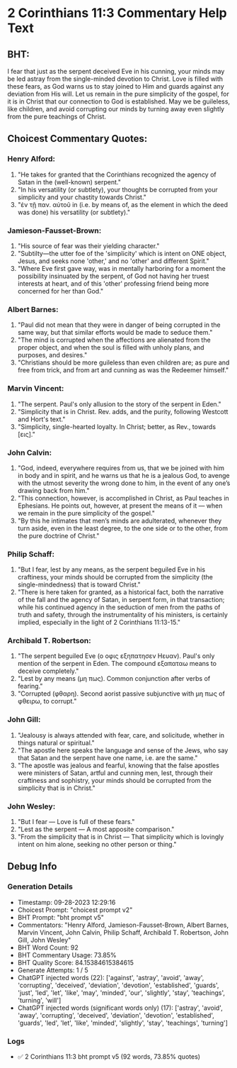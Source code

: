 # 2 Corinthians 11:3 Commentary Help Text

## BHT:
I fear that just as the serpent deceived Eve in his cunning, your minds may be led astray from the single-minded devotion to Christ. Love is filled with these fears, as God warns us to stay joined to Him and guards against any deviation from His will. Let us remain in the pure simplicity of the gospel, for it is in Christ that our connection to God is established. May we be guileless, like children, and avoid corrupting our minds by turning away even slightly from the pure teachings of Christ.

## Choicest Commentary Quotes:
### Henry Alford:
1. "He takes for granted that the Corinthians recognized the agency of Satan in the (well-known) serpent."
2. "In his versatility (or subtlety), your thoughts be corrupted from your simplicity and your chastity towards Christ."
3. "ἐν τῇ παν. αὐτοῦ in (i.e. by means of, as the element in which the deed was done) his versatility (or subtlety)."

### Jamieson-Fausset-Brown:
1. "His source of fear was their yielding character."
2. "Subtilty—the utter foe of the 'simplicity' which is intent on ONE object, Jesus, and seeks none 'other,' and no 'other' and different Spirit."
3. "Where Eve first gave way, was in mentally harboring for a moment the possibility insinuated by the serpent, of God not having her truest interests at heart, and of this 'other' professing friend being more concerned for her than God."

### Albert Barnes:
1. "Paul did not mean that they were in danger of being corrupted in the same way, but that similar efforts would be made to seduce them." 
2. "The mind is corrupted when the affections are alienated from the proper object, and when the soul is filled with unholy plans, and purposes, and desires."
3. "Christians should be more guileless than even children are; as pure and free from trick, and from art and cunning as was the Redeemer himself."

### Marvin Vincent:
1. "The serpent. Paul's only allusion to the story of the serpent in Eden."
2. "Simplicity that is in Christ. Rev. adds, and the purity, following Westcott and Hort's text."
3. "Simplicity, single-hearted loyalty. In Christ; better, as Rev., towards [εις]."

### John Calvin:
1. "God, indeed, everywhere requires from us, that we be joined with him in body and in spirit, and he warns us that he is a jealous God, to avenge with the utmost severity the wrong done to him, in the event of any one’s drawing back from him."
2. "This connection, however, is accomplished in Christ, as Paul teaches in Ephesians. He points out, however, at present the means of it — when we remain in the pure simplicity of the gospel."
3. "By this he intimates that men’s minds are adulterated, whenever they turn aside, even in the least degree, to the one side or to the other, from the pure doctrine of Christ."

### Philip Schaff:
1. "But I fear, lest by any means, as the serpent beguiled Eve in his craftiness, your minds should be corrupted from the simplicity (the single-mindedness) that is toward Christ."
2. "There is here taken for granted, as a historical fact, both the narrative of the fall and the agency of Satan, in serpent form, in that transaction; while his continued agency in the seduction of men from the paths of truth and safety, through the instrumentality of his ministers, is certainly implied, especially in the light of 2 Corinthians 11:13-15."

### Archibald T. Robertson:
1. "The serpent beguiled Eve (ο οφις εξηπατησεν Hευαν). Paul's only mention of the serpent in Eden. The compound εξαπαταω means to deceive completely." 
2. "Lest by any means (μη πως). Common conjunction after verbs of fearing." 
3. "Corrupted (φθαρη). Second aorist passive subjunctive with μη πως of φθειρω, to corrupt."

### John Gill:
1. "Jealousy is always attended with fear, care, and solicitude, whether in things natural or spiritual."
2. "The apostle here speaks the language and sense of the Jews, who say that Satan and the serpent have one name, i.e. are the same."
3. "The apostle was jealous and fearful, knowing that the false apostles were ministers of Satan, artful and cunning men, lest, through their craftiness and sophistry, your minds should be corrupted from the simplicity that is in Christ."

### John Wesley:
1. "But I fear — Love is full of these fears."
2. "Lest as the serpent — A most apposite comparison."
3. "From the simplicity that is in Christ — That simplicity which is lovingly intent on him alone, seeking no other person or thing."


## Debug Info
### Generation Details
- Timestamp: 09-28-2023 12:29:16
- Choicest Prompt: "choicest prompt v2"
- BHT Prompt: "bht prompt v5"
- Commentators: "Henry Alford, Jamieson-Fausset-Brown, Albert Barnes, Marvin Vincent, John Calvin, Philip Schaff, Archibald T. Robertson, John Gill, John Wesley"
- BHT Word Count: 92
- BHT Commentary Usage: 73.85%
- BHT Quality Score: 84.15384615384615
- Generate Attempts: 1 / 5
- ChatGPT injected words (22):
	['against', 'astray', 'avoid', 'away', 'corrupting', 'deceived', 'deviation', 'devotion', 'established', 'guards', 'just', 'led', 'let', 'like', 'may', 'minded', 'our', 'slightly', 'stay', 'teachings', 'turning', 'will']
- ChatGPT injected words (significant words only) (17):
	['astray', 'avoid', 'away', 'corrupting', 'deceived', 'deviation', 'devotion', 'established', 'guards', 'led', 'let', 'like', 'minded', 'slightly', 'stay', 'teachings', 'turning']

### Logs
- ✅ 2 Corinthians 11:3 bht prompt v5 (92 words, 73.85% quotes)